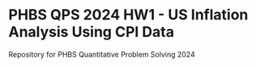 # PHBS QPS 2024 HW1 - US Inflation Analysis Using CPI Data
Repository for PHBS Quantitative Problem Solving 2024
